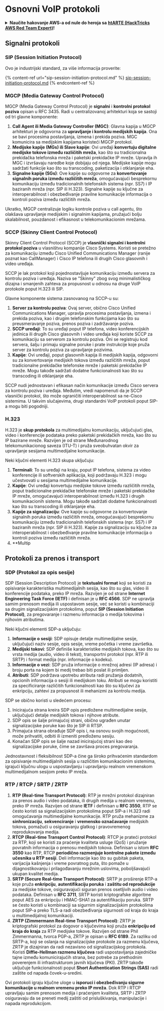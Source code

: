 # Osnovni VoIP protokoli

<details>

<summary><strong>Naučite hakovanje AWS-a od nule do heroja sa</strong> <a href="https://training.hacktricks.xyz/courses/arte"><strong>htARTE (HackTricks AWS Red Team Expert)</strong></a><strong>!</strong></summary>

Drugi načini podrške HackTricks-u:

* Ako želite da vidite **vašu kompaniju reklamiranu na HackTricks-u** ili **preuzmete HackTricks u PDF formatu** proverite [**SUBSCRIPTION PLANS**](https://github.com/sponsors/carlospolop)!
* Nabavite [**zvanični PEASS & HackTricks swag**](https://peass.creator-spring.com)
* Otkrijte [**The PEASS Family**](https://opensea.io/collection/the-peass-family), našu kolekciju ekskluzivnih [**NFT-ova**](https://opensea.io/collection/the-peass-family)
* **Pridružite se** 💬 [**Discord grupi**](https://discord.gg/hRep4RUj7f) ili [**telegram grupi**](https://t.me/peass) ili nas **pratite** na **Twitter-u** 🐦 [**@carlospolopm**](https://twitter.com/hacktricks_live)**.**
* **Podelite svoje hakovanje trikove slanjem PR-ova na** [**HackTricks**](https://github.com/carlospolop/hacktricks) i [**HackTricks Cloud**](https://github.com/carlospolop/hacktricks-cloud) github repozitorijume.

</details>

## Signalni protokoli

### SIP (Session Initiation Protocol)

Ovo je industrijski standard, za više informacija proverite:

{% content-ref url="sip-session-initiation-protocol.md" %}
[sip-session-initiation-protocol.md](sip-session-initiation-protocol.md)
{% endcontent-ref %}

### MGCP (Media Gateway Control Protocol)

MGCP (Media Gateway Control Protocol) je **signalni** i **kontrolni protokol poziva** opisan u RFC 3435. Radi u centralizovanoj arhitekturi koja se sastoji od tri glavne komponente:

1. **Call Agent ili Media Gateway Controller (MGC)**: Glavna kapija u MGCP arhitekturi je odgovorna za **upravljanje i kontrolu medijskih kapija**. Ona se bavi procesima postavljanja, izmena i prekida poziva. MGC komunicira sa medijskim kapijama koristeći MGCP protokol.
2. **Medijske kapije (MGs) ili Slave kapije**: Ovi uređaji **konvertuju digitalne medijske tokove između različitih mreža**, kao što su tradicionalna prekidačka telefonska mreža i paketski prekidačke IP mreže. Upravlja ih MGC i izvršavaju naredbe koje dobijaju od njega. Medijske kapije mogu sadržati funkcije kao što su transcoding, paketizacija i otklanjanje eha.
3. **Signalne kapije (SGs)**: Ove kapije su odgovorne za **konvertovanje signalnih poruka između različitih mreža**, omogućavajući besprekornu komunikaciju između tradicionalnih telefonskih sistema (npr. SS7) i IP baziranih mreža (npr. SIP ili H.323). Signalne kapije su ključne za interoperabilnost i obezbeđivanje pravilne komunikacije informacija o kontroli poziva između različitih mreža.

Ukratko, MGCP centralizuje logiku kontrole poziva u call agentu, što olakšava upravljanje medijskim i signalnim kapijama, pružajući bolju skalabilnost, pouzdanost i efikasnost u telekomunikacionim mrežama.

### SCCP (Skinny Client Control Protocol)

Skinny Client Control Protocol (SCCP) je **vlasnički signalni i kontrolni protokol poziva** u vlasništvu kompanije Cisco Systems. Koristi se pretežno za komunikaciju između Cisco Unified Communications Manager (ranije poznat kao CallManager) i Cisco IP telefona ili drugih Cisco glasovnih i video uređaja.

SCCP je lak protokol koji pojednostavljuje komunikaciju između servera za kontrolu poziva i uređaja. Naziva se "Skinny" zbog svog minimalističkog dizajna i smanjenih zahteva za propusnost u odnosu na druge VoIP protokole poput H.323 ili SIP.

Glavne komponente sistema zasnovanog na SCCP-u su:

1. **Server za kontrolu poziva**: Ovaj server, obično Cisco Unified Communications Manager, upravlja procesima postavljanja, izmena i prekida poziva, kao i drugim telefonskim funkcijama kao što su preusmeravanje poziva, prenos poziva i zadržavanje poziva.
2. **SCCP uređaji**: To su uređaji poput IP telefona, video konferencijskih jedinica ili drugih Cisco glasovnih i video uređaja koji koriste SCCP za komunikaciju sa serverom za kontrolu poziva. Oni se registruju kod servera, šalju i primaju signalne poruke i prate instrukcije koje pruža server za kontrolu poziva za upravljanje pozivima.
3. **Kapije**: Ovi uređaji, poput glasovnih kapija ili medijskih kapija, odgovorni su za konvertovanje medijskih tokova između različitih mreža, poput tradicionalne prekidačke telefonske mreže i paketski prekidačke IP mreže. Mogu takođe sadržati dodatne funkcionalnosti kao što su transcoding ili otklanjanje eha.

SCCP nudi jednostavan i efikasan način komunikacije između Cisco servera za kontrolu poziva i uređaja. Međutim, vredi napomenuti da je SCCP vlasnički protokol, što može ograničiti interoperabilnost sa ne-Cisco sistemima. U takvim slučajevima, drugi standardni VoIP protokoli poput SIP-a mogu biti pogodniji.

### H.323

H.323 je **skup protokola** za multimedijalnu komunikaciju, uključujući glas, video i konferencije podataka preko paketski prekidačkih mreža, kao što su IP bazirane mreže. Razvijen je od strane Međunarodnog telekomunikacionog saveza (ITU-T) i pruža sveobuhvatan okvir za upravljanje sesijama multimedijalne komunikacije.

Neki ključni elementi H.323 skupa uključuju:

1. **Terminali**: To su uređaji na kraju, poput IP telefona, sistema za video konferencije ili softverskih aplikacija, koji podržavaju H.323 i mogu učestvovati u sesijama multimedijalne komunikacije.
2. **Kapije**: Ovi uređaji konvertuju medijske tokove između različitih mreža, poput tradicionalne prekidačke telefonske mreže i paketski prekidačke IP mreže, omogućavajući interoperabilnost između H.323 i drugih komunikacionih sistema. Mogu takođe sadržati dodatne funkcionalnosti kao što su transcoding ili otklanjanje eha.
3. **Kapije za signalizaciju**: Ove kapije su odgovorne za konvertovanje signalnih poruka između različitih mreža, omogućavajući besprekornu komunikaciju između tradicionalnih telefonskih sistema (npr. SS7) i IP baziranih mreža (npr. SIP ili H.323). Kapije za signalizaciju su ključne za interoperabilnost i obezbeđivanje pravilne komunikacije informacija o kontroli poziva između različitih mreža.
4. **Multip
## Protokoli za prenos i transport

### SDP (Protokol za opis sesije)

SDP (Session Description Protocol) je **tekstualni format** koji se koristi za opisivanje karakteristika multimedijalnih sesija, kao što su glas, video ili konferencije podataka, preko IP mreža. Razvijen je od strane **Internet Engineering Task Force (IETF)** i definisan je u **RFC 4566**. SDP ne upravlja samim prenosom medija ili uspostavom sesije, već se koristi u kombinaciji sa drugim signalizacijskim protokolima, poput **SIP (Session Initiation Protocol)**, za pregovaranje i razmenu informacija o medija tokovima i njihovim atributima.

Neki ključni elementi SDP-a uključuju:

1. **Informacije o sesiji**: SDP opisuje detalje multimedijalne sesije, uključujući naziv sesije, opis sesije, vreme početka i vreme završetka.
2. **Medijski tokovi**: SDP definiše karakteristike medijskih tokova, kao što su vrsta medija (audio, video ili tekst), transportni protokol (npr. RTP ili SRTP) i format medija (npr. informacije o kodeku).
3. **Informacije o vezi**: SDP pruža informacije o mrežnoj adresi (IP adresa) i broju porta na kojem bi medij trebao biti poslat ili primljen.
4. **Atributi**: SDP podržava upotrebu atributa radi pružanja dodatnih, opcionih informacija o sesiji ili medijskom toku. Atributi se mogu koristiti za specificiranje različitih funkcionalnosti kao što su ključevi za enkripciju, zahtevi za propusnost ili mehanizmi za kontrolu medija.

SDP se obično koristi u sledećem procesu:

1. Inicirajuća strana kreira SDP opis predložene multimedijalne sesije, uključujući detalje medijskih tokova i njihove atribute.
2. SDP opis se šalje primajućoj strani, obično ugrađen unutar signalizacijske poruke kao što je SIP ili RTSP.
3. Primajuća strana obrađuje SDP opis i, na osnovu svojih mogućnosti, može prihvatiti, odbiti ili izmeniti predloženu sesiju.
4. Konačan SDP opis se šalje nazad inicirajućoj strani kao deo signalizacijske poruke, čime se završava proces pregovaranja.

Jednostavnost i fleksibilnost SDP-a čine ga široko prihvaćenim standardom za opisivanje multimedijalnih sesija u različitim komunikacionim sistemima, igrajući ključnu ulogu u uspostavljanju i upravljanju realnom vremenskom multimedijalnom sesijom preko IP mreža.

### RTP / RTCP / SRTP / ZRTP

1. **RTP (Real-time Transport Protocol)**: RTP je mrežni protokol dizajniran za prenos audio i video podataka, ili drugih medija u realnom vremenu, preko IP mreža. Razvijen od strane **IETF** i definisan u **RFC 3550**, RTP se često koristi sa signalizacijskim protokolima poput SIP-a i H.323 radi omogućavanja multimedijalne komunikacije. RTP pruža mehanizme za **sinhronizaciju**, **sekvenciranje** i **vremensko označavanje** medijskih tokova, pomažući u osiguravanju glatkog i pravovremenog reprodukovanja medija.
2. **RTCP (Real-time Transport Control Protocol)**: RTCP je prateći protokol za RTP, koji se koristi za praćenje kvaliteta usluge (QoS) i pružanje povratnih informacija o prenosu medijskih tokova. Definisan u istom **RFC 3550** kao RTP, RTCP **periodično razmenjuje kontrolne pakete između učesnika u RTP sesiji**. Deli informacije kao što su gubitak paketa, varijacija kašnjenja i vreme povratnog puta, što pomaže u dijagnostikovanju i prilagođavanju mrežnim uslovima, poboljšavajući ukupan kvalitet medija.
3. **SRTP (Secure Real-time Transport Protocol)**: SRTP je proširenje RTP-a koje pruža **enkripciju**, **autentifikaciju poruka** i **zaštitu od reprodukcije** za medijske tokove, osiguravajući siguran prenos osetljivih audio i video podataka. Definisan u **RFC 3711**, SRTP koristi kriptografske algoritme poput AES za enkripciju i HMAC-SHA1 za autentifikaciju poruka. SRTP se često koristi u kombinaciji sa sigurnim signalizacijskim protokolima poput SIP-a preko TLS-a radi obezbeđivanja sigurnosti od kraja do kraja u multimedijalnoj komunikaciji.
4. **ZRTP (Zimmermann Real-time Transport Protocol)**: ZRTP je kriptografski protokol za dogovor o ključevima koji pruža **enkripciju od kraja do kraja** za RTP medijske tokove. Razvijen od strane Phil Zimmermanna, tvorca PGP-a, ZRTP je opisan u **RFC 6189**. Za razliku od SRTP-a, koji se oslanja na signalizacijske protokole za razmenu ključeva, ZRTP je dizajniran da radi nezavisno od signalizacijskog protokola. Koristi **Diffie-Hellman razmenu ključeva** radi uspostavljanja zajedničke tajne između komunicirajućih strana, bez potrebe za prethodnim poverenjem ili infrastrukturom javnih ključeva (PKI). ZRTP takođe uključuje funkcionalnosti poput **Short Authentication Strings (SAS)** radi zaštite od napada čovek-u-sredini.

Ovi protokoli igraju ključne uloge u **isporuci i obezbeđivanju sigurne komunikacije u realnom vremenu preko IP mreža**. Dok RTP i RTCP upravljaju samim prenosom medija i praćenjem kvaliteta, SRTP i ZRTP osiguravaju da se preneti medij zaštiti od prisluškivanja, manipulacije i napada reprodukcijom.
